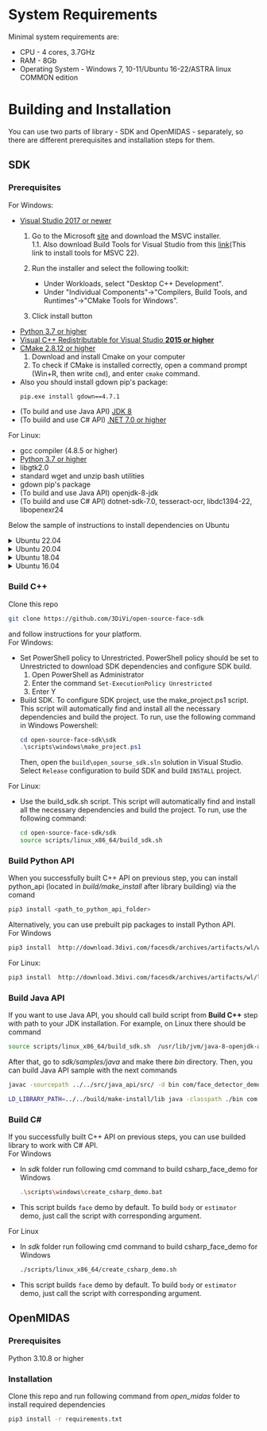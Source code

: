 # System Requirements
Minimal system requirements are:
* CPU - 4 cores, 3.7GHz
* RAM - 8Gb
* Operating System -  Windows 7, 10-11/Ubuntu 16-22/ASTRA linux COMMON edition

# Building and Installation
You can use two parts of library - SDK and OpenMIDAS - separately, so there are  different prerequisites and installation steps for them.
## SDK

### Prerequisites
For Windows:
* [Visual Studio 2017 or newer](https://visualstudio.microsoft.com/downloads/)  
    1. Go to the Microsoft [site](https://visualstudio.microsoft.com/downloads/) and download the MSVC installer.  
    1.1. Also download Build Tools for Visual Studio from this [link](https://visualstudio.microsoft.com/downloads/#build-tools-for-visual-studio-2022)(This link to install tools for MSVC 22).

    2. Run the installer and select the following toolkit:
        * Under Workloads, select "Desktop C++ Development".
         * Under "Individual Components"->"Compilers, Build Tools, and Runtimes"->"CMake Tools for Windows".

    3. Click install button
* [Python 3.7 or higher](https://www.python.org/downloads/)  
* [Visual C++ Redistributable for Visual Studio **2015 or higher**](https://aka.ms/vs/17/release/vc_redist.x64.exe)  
* [CMake 2.8.12 or higher](https://cmake.org/download/)
    1. Download and install Cmake on your computer 
    2. To check if CMake is installed correctly, open a command prompt (Win+R, then write `cmd`), and enter `cmake` command.
* Also you should install gdown pip's package:
  ```cmd
  pip.exe install gdown==4.7.1
  ```
* (To build and use Java API) [JDK 8](https://www.oracle.com/java/technologies/javase/javase8-archive-downloads.html)
* (To buiild and use C# API) [.NET 7.0 or higher](https://dotnet.microsoft.com/en-us/download)

For Linux:
* gcc compiler (4.8.5 or higher)
* [Python 3.7 or higher](https://www.python.org/downloads/)
* libgtk2.0
* standard wget and unzip bash utilities
* gdown pip's package  
* (To build and use Java API) openjdk-8-jdk
* (To buiild and use C# API) dotnet-sdk-7.0, tesseract-ocr, libdc1394-22, libopenexr24


Below the sample of instructions to install dependencies on Ubuntu
<details>
  <summary>Ubuntu 22.04</summary>

```bash
sudo apt update
sudo apt install gcc cmake
sudo apt install libgtk2.0-dev
sudo apt install wget unzip
sudo apt install python3 python3-pip libcanberra-gtk-module
sudo apt install lsb-core
pip3 install --upgrade pip setuptools wheel
pip3 install gdown==4.7.1

# Java API dependencies
sudo apt install openjdk-8-jdk
# C# API dependencies
sudo apt install apt-transport-https
sudo apt install dotnet-sdk-7.0
sudo apt install tesseract-ocr
sudo apt install libdc1394-dev libavcodec-dev libavformat-dev libswscale-dev libv4l-dev
sudo apt install libxvidcore-dev libx264-dev libjpeg-dev libpng-dev libtiff-dev
sudo apt install libopenexr-dev
```

</details>

<details>
  <summary>Ubuntu 20.04</summary>

```bash
sudo apt update
sudo apt install gcc cmake
sudo apt install libgtk2.0-dev
sudo apt install wget unzip
sudo apt install python3 python3-pip libcanberra-gtk-module
sudo apt install lsb-core
pip3 install --upgrade pip setuptools wheel
pip3 install gdown==4.7.1

# Java API dependencies
sudo apt install openjdk-8-jdk
# C# API dependencies
wget https://packages.microsoft.com/config/ubuntu/$(lsb_release -rs)/packages-microsoft-prod.deb -O packages-microsoft-prod.deb
sudo dpkg -i packages-microsoft-prod.deb
sudo apt install apt-transport-https
sudo apt update
sudo apt install dotnet-sdk-7.0
sudo apt install tesseract-ocr
sudo apt install libdc1394-22 libavcodec-dev libavformat-dev libswscale-dev libv4l-dev
sudo apt install libxvidcore-dev libx264-dev libjpeg-dev libpng-dev libtiff-dev
sudo apt install openexr
rm -f packages-microsoft-prod.deb
```

</details>

<details>
  <summary>Ubuntu 18.04</summary>

```bash
sudo apt update
sudo apt install gcc cmake
sudo apt install libgtk2.0-dev
sudo apt install wget unzip
sudo apt install python3 python3-pip libcanberra-gtk-module
sudo apt install lsb-core
pip3 install --upgrade pip setuptools wheel
pip3 install gdown==4.7.1

# Java API dependencies
sudo apt install openjdk-8-jdk
# C# API dependencies
wget https://packages.microsoft.com/config/ubuntu/$(lsb_release -rs)/packages-microsoft-prod.deb -O packages-microsoft-prod.deb
sudo dpkg -i packages-microsoft-prod.deb
sudo apt install apt-transport-https
sudo apt update
sudo apt install dotnet-sdk-7.0 tesseract-ocr
sudo apt install libdc1394-22 libavcodec-dev libavformat-dev libswscale-dev libv4l-dev
sudo apt install libxvidcore-dev libx264-dev libjpeg-dev libpng-dev libtiff-dev
sudo apt install openexr
rm -f packages-microsoft-prod.deb
```
</details>

<details>
  <summary>Ubuntu 16.04</summary>

```bash
sudo apt update
sudo apt install gcc cmake
sudo apt install libgtk2.0-dev
sudo apt install wget unzip
sudo apt install python3 python3-pip libcanberra-gtk-module
sudo apt install lsb-core

# There might be problems with system python in ubuntu 16.
# Thus we recommend to install Python 3.8. Follow instructions to make python 3.8 your system python3 interpreter.
sudo apt install build-essential zlib1g-dev libncurses5-dev libgdbm-dev libnss3-dev libssl-dev libreadline-dev libffi-dev libsqlite3-dev wget libbz2-dev -y
wget https://www.python.org/ftp/python/3.8.0/Python-3.8.0.tgz
tar -xf Python-3.8.0.tgz
cd Python-3.8.0 && ./configure --enable-optimizations && make && sudo make install && cd ..

pip3.8 install --upgrade pip setuptools wheel --user
pip3.8 install urllib3==1.26.6 --user

# Java API dependencies
sudo apt install openjdk-8-jdk
# C# API dependencies
wget https://packages.microsoft.com/config/ubuntu/$(lsb_release -rs)/packages-microsoft-prod.deb -O packages-microsoft-prod.deb
sudo dpkg -i packages-microsoft-prod.deb
sudo apt install apt-transport-https
sudo apt update
sudo apt install dotnet-sdk-6.0
sudo apt install tesseract-ocr
sudo apt install libdc1394-22 libavcodec-dev libavformat-dev libswscale-dev libv4l-dev
sudo apt install libxvidcore-dev libx264-dev libjpeg-dev libpng-dev libtiff-dev
sudo apt install openexr
rm -f packages-microsoft-prod.deb
```
</details>

### Build C++
Clone this repo 
```bash
git clone https://github.com/3DiVi/open-source-face-sdk
```
and follow instructions for your platform.  
For Windows:
  * Set PowerShell policy to Unrestricted. PowerShell policy should be set to Unrestricted to download SDK dependencies and configure SDK build.  
    1. Open PowerShell as Administrator
    2. Enter the command `Set-ExecutionPolicy Unrestricted`
    3. Enter Y
* Build SDK. To configure SDK project, use the make_project.ps1 script. This script will automatically find and install all the necessary dependencies and build the project. To run, use the following command in Windows Powershell:
    ```powershell
    cd open-source-face-sdk\sdk
    .\scripts\windows\make_project.ps1
    ```
  Then, open the `build\open_sourse_sdk.sln` solution in Visual Studio. Select `Release` configuration to build SDK and build `INSTALL` project.

For Linux:
  * Use the build_sdk.sh script. This script will automatically find and install all the necessary dependencies and build the project. To run, use the following command:

    ```bash
    cd open-source-face-sdk/sdk
    source scripts/linux_x86_64/build_sdk.sh    
    ```
### Build Python API 
When you successfully built C++ API on previous step, you can install python_api (located in _build/make_install_ after library building) via the comand 
```bash
pip3 install <path_to_python_api_folder>
```
Alternatively, you can use prebuilt pip packages to install Python API.  
For Windows
```bash
pip3 install  http://download.3divi.com/facesdk/archives/artifacts/wl/windows/face_sdk-1.0.0-py3-none-any.whl
```
For Linux:
```bash
pip3 install  http://download.3divi.com/facesdk/archives/artifacts/wl/linux/face_sdk-1.0.0-py3-none-any.whl
```

### Build Java API
If you want to use Java API, you should call build script from **Build C++** step with path to your JDK installation. For example, on Linux there should be command  
```bash
source scripts/linux_x86_64/build_sdk.sh  /usr/lib/jvm/java-8-openjdk-amd64   
```
After that, go to _sdk/samples/java_ and make there _bin_ directory. Then, you can build Java API sample with the next commands
```bash
javac -sourcepath ../../src/java_api/src/ -d bin com/face_detector_demo/face_detector_demo.java 
```
```bash
LD_LIBRARY_PATH=../../build/make-install/lib java -classpath ./bin com.face_detector_demo.face_detector_demo  ../../test_images/face.jpg ../../build/make-install
```

### Build C#
If you successfully built C++ API on previous steps, you can use builded library to work with C# API.  
For Windows
* In _sdk_ folder run following cmd command to build csharp_face_demo for Windows
    ```bash
    .\scripts\windows\create_csharp_demo.bat
    ```
* This script builds `face` demo by default. To build `body` or `estimator` demo, just call the script with corresponding argument.

For Linux
* In _sdk_ folder run following cmd command to build csharp_face_demo for Windows
    ```bash
    ./scripts/linux_x86_64/create_csharp_demo.sh
    ```
* This script builds `face` demo by default. To build `body` or `estimator` demo, just call the script with corresponding argument.

## OpenMIDAS

### Prerequisites
Python 3.10.8 or higher

### Installation 
Clone this repo and run following command from _open_midas_ folder to install required dependencies
```bash
pip3 install -r requirements.txt
```
